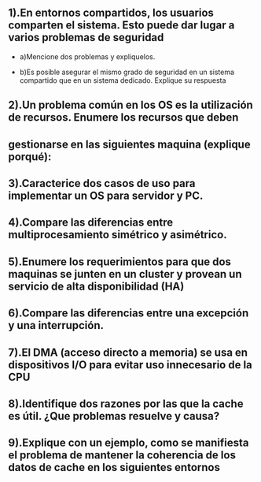 ## 1).En entornos compartidos, los usuarios comparten el sistema. Esto puede dar lugar a varios problemas de seguridad

* a)Mencione dos problemas y expliquelos.



* b)Es posible asegurar el mismo grado de seguridad en un sistema compartido que en un sistema dedicado. Explique su respuesta


## 2).Un problema común en los OS es la utilización de recursos. Enumere los recursos que deben 
## gestionarse en las siguientes maquina (explique porqué):




## 3).Caracterice dos casos de uso para implementar un OS para servidor y PC.





## 4).Compare las diferencias entre multiprocesamiento simétrico y asimétrico.





## 5).Enumere los requerimientos para que dos maquinas se junten en un cluster y provean un servicio de alta disponibilidad (HA)







## 6).Compare las diferencias entre una excepción y una interrupción.






## 7).El DMA (acceso directo a memoria) se usa en dispositivos I/O para evitar uso innecesario de la   CPU







## 8).Identifique dos razones por las que la cache es útil. ¿Que problemas resuelve y causa?








## 9).Explique con un ejemplo, como se manifiesta el problema de mantener la coherencia de los datos de cache en los siguientes entornos
